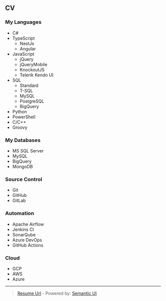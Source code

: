 ## CV

### My Languages

* C#
* TypeScript
  * NestJs
  * Angular
* JavaScript
  * jQuery
  * jQueryMobile
  * KnockoutJS
  * Telerik Kendo UI
* SQL
  * Standard
  * T-SQL
  * MySQL
  * PostgreSQL
  * BigQuery
* Python
* PowerShell
* C/C++
* Groovy

### My Databases
* MS SQL Server
* MySQL
* BigQuery
* MongoDB

### Source Control
* Git
* GitHub
* GitLab

### Automation
* Apache Airflow
* Jenkins CI
* SonarQube
* Azure DevOps
* GitHub Actions

### Cloud
* GCP
* AWS
* Azure

---
> [Resume Url](https://maxnis.github.io/) - Powered by: [Semantic UI](https://www.semantic-ui.com)
